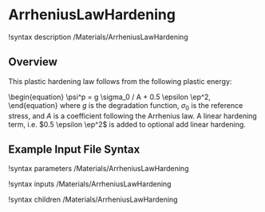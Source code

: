 # ArrheniusLawHardening

!syntax description /Materials/ArrheniusLawHardening

## Overview

This plastic hardening law follows from the following plastic energy:

\begin{equation}
  \psi^p = g \sigma_0 / A + 0.5 \epsilon \ep^2,
\end{equation}
where $g$ is the degradation function, $\sigma_0$ is the reference stress, and $A$ is a coefficient following the Arrhenius law. A linear hardening term, i.e. $0.5 \epsilon \ep^2$ is added to optional add linear hardening.

## Example Input File Syntax

!syntax parameters /Materials/ArrheniusLawHardening

!syntax inputs /Materials/ArrheniusLawHardening

!syntax children /Materials/ArrheniusLawHardening
